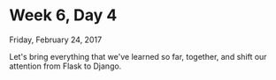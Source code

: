 # Week 6, Day 4
Friday, February 24, 2017

Let's bring everything that we've learned so far, together, and shift our attention from Flask to Django.
